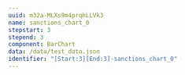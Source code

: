 ```yaml
---
uuid: m32a-MLXs9m4prqhLLVk3
name: sanctions_chart_0
stepstart: 3
stepend: 3
component: BarChart
data: /data/test_data.json
identifier: "[Start:3][End:3]-sanctions_chart_0"
---
```

